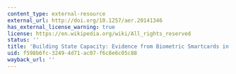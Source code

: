 ```yaml
---
content_type: external-resource
external_url: http://doi.org/10.1257/aer.20141346
has_external_license_warning: true
license: https://en.wikipedia.org/wiki/All_rights_reserved
status: ''
title: 'Building State Capacity: Evidence from Biometric Smartcards in India'
uid: f598b6fc-3249-4d71-ac07-f6c8e6c05c88
wayback_url: ''
---
```

